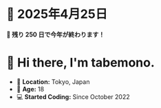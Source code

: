   # 📅 2025年4月25日
  **🎯 残り 250 日で今年が終わります！**
  
  # 👋 Hi there, I'm tabemono.

  - 🏡 **Location:** Tokyo, Japan  
  - 🎂 **Age:** 18  
  - 💻 **Started Coding:** Since October 2022  
  
